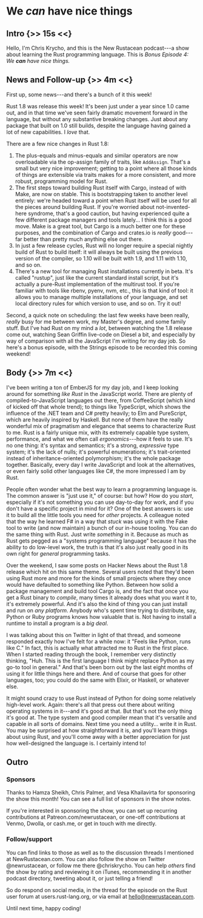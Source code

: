# We *can* have nice things

## Intro {>> 15s <<}

Hello, I'm Chris Krycho, and this is the New Rustacean podcast---a show about learning the Rust programming language.
This is *Bonus Episode 4: We **can** have nice things.*

## News and Follow-up {>> 4m <<}

First up, some news---and there's a bunch of it this week!

Rust 1.8 was release this week! It's been just under a year since 1.0 came out, and in that time we've seen fairly
dramatic movement forward in the language, but without any substantive breaking changes. Just about any package that
built on 1.0 still builds, despite the language having gained a lot of new capabilities. I *love* that.

There are a few nice changes in Rust 1.8:

1. The plus-equals and minus-equals and similar operators are now overloadable via the op-assign family of traits, like
   `AddAssign`. That's a small but very nice improvement; getting to a point where all those kinds of things are
   extensible via traits makes for a more consistent, and more robust, programming model for Rust.
2. The first steps toward building Rust itself with Cargo, instead of with Make, are now on stable. This is
   bootstrapping taken to another level entirely: we're headed toward a point when Rust itself will be used for all the
   pieces around building Rust. If you're worried about not-invented-here syndrome, that's a good caution, but having
   experienced quite a few different package managers and tools lately... I think this is a good move. Make is a great
   tool, but Cargo is a much better one for these purposes, and the combination of Cargo and crates.io is *really*
   good---far better than pretty much anything else out there.
3. In just a few release cycles, Rust will no longer require a special nightly build of Rust to build itself: it will
   always be built using the previous version of the compiler, so 1.10 will be built with 1.9, and 1.11 with 1.10, and
   so on.
4. There's a new tool for managing Rust installations currently in beta. It's called "rustup", just like the current
   standard install script, but it's actually a pure-Rust implementation of the multirust tool. If you're familiar with
   tools like rbenv, pyenv, nvm, etc., this is that kind of tool: it allows you to manage multiple installations of
   your language, and set local directory rules for which version to use, and so on. Try it out!

Second, a quick note on scheduling: the last few weeks have been really, *really* busy for me between work, my Master's
degree, and some family stuff. But I've had Rust on my mind a *lot*, between watching the 1.8 release come out,
watching Sean Griffin live-code on Diesel a bit, and especially by way of comparison with all the JavaScript I'm
writing for my day job. So here's a bonus episode, with the Strings episode to be recorded this coming weekend!

## Body {>> 7m <<}

I've been writing a ton of EmberJS for my day job, and I keep looking around for something *like Rust* in the
JavaScript world. There are plenty of compiled-to-JavaScript languages out there, from CoffeeScript (which kind of
kicked off that whole trend); to things like TypeScript, which shows the influence of the .NET team and C# pretty
heavily; to Elm and PureScript, which are heavily inspired by Haskell. But none of them have the really wonderful mix
of pragmatism and elegance that seems to characterize Rust to me. Rust is a fairly unique mix, with its extremely
capable type system, performance, and what we often call *ergonomics*---how it feels to use. It's no one thing: it's
syntax and semantics; it's a strong, *expressive* type system; it's the lack of nulls; it's powerful enumerations; it's
trait-oriented instead of inheritance-oriented polymorphism; it's the whole package together. Basically, every day I
write JavaScript and look at the alternatives, or even fairly solid other languages like C#, the more impressed I am by
Rust.

People often wonder what the best way to learn a programming language is. The common answer is "just use it," of
course: but how? How do you *start*, especially if it's not something you can use day-to-day for work, and if you don't
have a specific project in mind for it? One of the best answers is: use it to build all the little tools you need for
*other* projects. A colleague noted that the way he learned F# in a way that *stuck* was using it with the Fake tool to
write (and now maintain) a bunch of our in-house tooling. You can do the same thing with Rust. Just write *something*
in it. Because as much as Rust gets pegged as a "systems programming language" because it has the ability to do
low-level work, the truth is that it's also just really good in its own right for *general* programming tasks.

Over the weekend, I saw some posts on Hacker News about the Rust 1.8 release which hit on this same theme. Several
users noted that they'd been using Rust more and more for the kinds of small projects where they once would have
defaulted to something like Python. Between how solid a package management and build tool Cargo is, and the fact that
once you get a Rust binary to *compile*, many times it already does what you want it to, it's extremely powerful. And
it's also the kind of thing you can just install and run on *any platform*. Anybody who's spent time trying to
distribute, say, Python or Ruby programs knows how valuable that is. Not having to install a runtime to install a
program is a *big deal*.

I was talking about this on Twitter in light of that thread, and someone responded exactly how I've felt for a while
now: it "Feels like Python, runs like C." In fact, this is actually what attracted me to Rust in the first place. When
I started reading through the book, I remember very distinctly thinking, "Huh. This is the first language I think might
replace Python as my go-to tool in general." And that's been born out by the last eight months of using it for little
things here and there. And of course that goes for other languages, too; you could do the same with Elixir, or Haskell,
or whatever else.

It might sound crazy to use Rust instead of Python for doing some relatively high-level work. Again: there's all that
press out there about writing operating systems in it---and it's good at that. But that's not the only thing it's good
at. The type system and good compiler mean that it's versatile and capable in all sorts of domains. Next time you need
a utility... write it in Rust. You may be surprised at how straightforward it is, and you'll learn things about using
Rust, and you'll come away with a better appreciation for just how well-designed the language is. I certainly intend
to!

## Outro

### Sponsors

Thanks to Hamza Sheikh, Chris Palmer, and Vesa Khailavirta for sponsoring the show this month! You can see a full list
of sponsors in the show notes.

If you're interested in sponsoring the show, you can set up recurring contributions at Patreon.com/newrustacean, or
one-off contributions at Venmo, Dwolla, or cash.me, or get in touch with me directly.

### Follow/support

You can find links to those as well as to the discussion threads I mentioned at NewRustacean.com. You can also follow
the show on Twitter @newrustacean, or follow me there @chriskrycho. You can help *others* find the show by rating and
reviewing it on iTunes, recommending it in another podcast directory, tweeting about it, or just telling a friend!

So do respond on social media, in the thread for the episode on the Rust user forum at users.rust-lang.org, or via
email at hello@newrustacean.com.

Until next time, happy coding!
